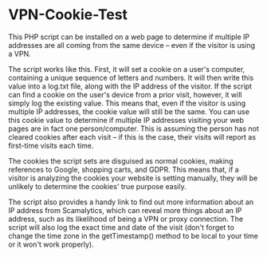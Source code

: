 # VPN-Cookie-Test
This PHP script can be installed on a web page to determine if multiple IP addresses are all coming from the same device – even if the visitor is using a VPN.

The script works like this. First, it will set a cookie on a user's computer, containing a unique sequence of letters and numbers. It will then write this value into a log.txt file, along with the IP address of the visitor. If the script can find a cookie on the user's device from a prior visit, however, it will simply log the existing value. This means that, even if the visitor is using multiple IP addresses, the cookie value will still be the same. You can use this cookie value to determine if multiple IP addresses visiting your web pages are in fact one person/computer. This is assuming the person has not cleared cookies after each visit – if this is the case, their visits will report as first-time visits each time.

The cookies the script sets are disguised as normal cookies, making references to Google, shopping carts, and GDPR. This means that, if a visitor is analyzing the cookies your website is setting manually, they will be unlikely to determine the cookies' true purpose easily.

The script also provides a handy link to find out more information about an IP address from Scamalytics, which can reveal more things about an IP address, such as its likelihood of being a VPN or proxy connection. The script will also log the exact time and date of the visit (don't forget to change the time zone in the getTimestamp() method to be local to your time or it won't work properly).
